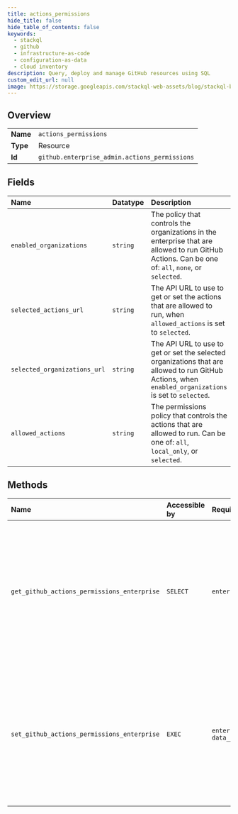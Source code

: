 ```yaml
---
title: actions_permissions
hide_title: false
hide_table_of_contents: false
keywords:
  - stackql
  - github
  - infrastructure-as-code
  - configuration-as-data
  - cloud inventory
description: Query, deploy and manage GitHub resources using SQL
custom_edit_url: null
image: https://storage.googleapis.com/stackql-web-assets/blog/stackql-blog-post-featured-image.png
---
```

  
    

## Overview
<table><tbody>
<tr><td><b>Name</b></td><td><code>actions_permissions</code></td></tr>
<tr><td><b>Type</b></td><td>Resource</td></tr>
<tr><td><b>Id</b></td><td><code>github.enterprise_admin.actions_permissions</code></td></tr>
</tbody></table>

## Fields
| Name | Datatype | Description |
|:-----|:---------|:------------|
| `enabled_organizations` | `string` | The policy that controls the organizations in the enterprise that are allowed to run GitHub Actions. Can be one of: `all`, `none`, or `selected`. |
| `selected_actions_url` | `string` | The API URL to use to get or set the actions that are allowed to run, when `allowed_actions` is set to `selected`. |
| `selected_organizations_url` | `string` | The API URL to use to get or set the selected organizations that are allowed to run GitHub Actions, when `enabled_organizations` is set to `selected`. |
| `allowed_actions` | `string` | The permissions policy that controls the actions that are allowed to run. Can be one of: `all`, `local_only`, or `selected`. |
## Methods
| Name | Accessible by | Required Params | Description |
|:-----|:--------------|:----------------|:------------|
| `get_github_actions_permissions_enterprise` | `SELECT` | `enterprise` | Gets the GitHub Actions permissions policy for organizations and allowed actions in an enterprise.<br /><br />You must authenticate using an access token with the `admin:enterprise` scope to use this endpoint. |
| `set_github_actions_permissions_enterprise` | `EXEC` | `enterprise, data__enabled_organizations` | Sets the GitHub Actions permissions policy for organizations and allowed actions in an enterprise.<br /><br />You must authenticate using an access token with the `admin:enterprise` scope to use this endpoint. |
